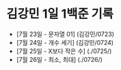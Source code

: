 # 김강민 1일 1백준 기록

-   [7월 23일 - 문자열 01] (김강민/0723)
-   [7월 24일 - 개수 세기] (김강민/0724)
-   [7월 25일 - X보다 작은 수] (./0725/)
-   [7월 26일 - 최소, 최대] (./0726/)

